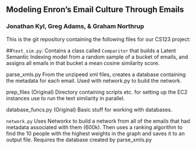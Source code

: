 Modeling Enron’s Email Culture Through Emails
--------------------------
### Jonathan Kyl, Greg Adams, & Graham Northrup

This is the git repository containing the following files for our CS123 project:

##```text_sim.py```: Contains a class called ```Comparitor``` that builds a Latent Semantic Indexing model from a random sample of a bucket of emails, and assigns all emails in that bucket a mean cosine similarity score. 

parse_xmls.py From the unzipeed xml files, creates a database containing the metadata for each email. Used with network.py to build the network.

prep_files (Original) Directory containing scripts etc. for setting up the EC2 instances use to run the text similarity in parallel.

database_funcs.py (Original) Basic stuff for working with databases.

```network.py``` Uses Networkx to build a network from all of the emails that had metadata associated with them (600k). Then uses a ranking algorithm to find the 10 people with the highest weights in the graph and saves it to an output file. Requires the database created by parse_xmls.py